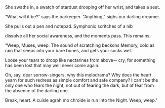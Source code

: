 She swaths in, 
a swatch of stardust
drooping off her wrist,
and takes a seat.

"What will it be?"
says the barkeeper.
"Anything," sighs
our darling dreamer.

She pulls out
a pen and notepad.
Symphonic scritches
of a nib

dissolve all her
social awareness,
and the moments pass.
This remains:


"Weep, Muses, weep.
The sound of scratching beckons
Memory,
cold as rain that seeps into your
bare bones,
and gets your socks wet.

Loose your tears to droop
like nectarines
from above--
cry, for something has been lost
that may well
never come
again.

Oh, say, dear sorrow-singers,
why this melodrama?
Why does the heart yearn for such redress as
simple comfort
and safe company?
I can't be the only one
who fears the night,
not out of fearing the dark,
but of fear from the absence of
the darling one.

Break, heart.
A cuisle agrah mo chroide
is run into the Night.
Weep, weep."